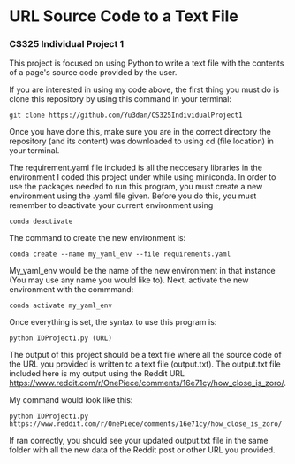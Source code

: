 # URL Source Code to a Text File
### CS325 Individual Project 1

This project is focused on using Python to write a text file with the contents of a page's source code provided by the user.

If you are interested in using my code above, the first thing you must do is clone this repository by using this command in your terminal:

```
git clone https://github.com/Yu3dan/CS325IndividualProject1
```

Once you have done this, make sure you are in the correct directory the repository (and its content) was downloaded to using cd (file location) in your terminal.

The requirement.yaml file included is all the neccesary libraries in the environment I coded this project under while using miniconda.
In order to use the packages needed to run this program, you must create a new environment using the .yaml file given. Before you do this, you must remember to deactivate your current environment using

```
conda deactivate
```

The command to create the new environment is:

```
conda create --name my_yaml_env --file requirements.yaml
```

My_yaml_env would be the name of the new environment in that instance (You may use any name you would like to). Next, activate the new environment with the commmand:

```
conda activate my_yaml_env
```

Once everything is set, the syntax to use this program is:

```
python IDProject1.py (URL)
```

The output of this project should be a text file where all the source code of the URL you provided is written to a text file (output.txt).
The output.txt file included here is my output using the Reddit URL https://www.reddit.com/r/OnePiece/comments/16e71cy/how_close_is_zoro/. 

My command would look like this:

```
python IDProject1.py https://www.reddit.com/r/OnePiece/comments/16e71cy/how_close_is_zoro/
```

If ran correctly, you should see your updated output.txt file in the same folder with all the new data of the Reddit post or other URL you provided.
